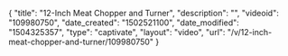 {
    "title": "12-Inch Meat Chopper and Turner",
    "description": "",
    "videoid": "109980750",
    "date_created": "1502521100",
    "date_modified": "1504325357",
    "type": "captivate",
    "layout": "video",
    "url": "\/v\/12-inch-meat-chopper-and-turner\/109980750"
}